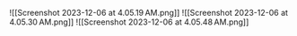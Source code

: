 ![[Screenshot 2023-12-06 at 4.05.19 AM.png]]
![[Screenshot 2023-12-06 at 4.05.30 AM.png]]
![[Screenshot 2023-12-06 at 4.05.48 AM.png]]